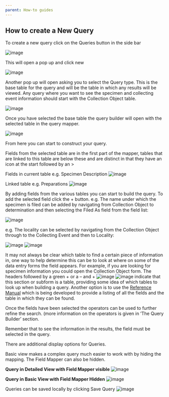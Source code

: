 ```yaml
---
parent: How-to guides
---
```


## How to create a New Query

To create a new query click on the Queries button in the side bar

![image](https://github.com/RBGE-Herbarium/RBGE-Herbarium.github.io/assets/6713716/2c303176-4a74-4fdc-9b86-17e0aca32d3e)

This will open a pop up and click new 

![image](https://user-images.githubusercontent.com/8155743/193580082-59e1e084-e030-4ece-b0d9-fc72beba1ad8.png)

Another pop up will open asking you to select the Query type. This is the base table for the query and will be the table in which any results will be viewed. Any query where you want to see the specimen and collecting event information should start with the Collection Object table. 

![image](https://user-images.githubusercontent.com/8155743/193580160-7bcfc0c6-5f22-43e2-987e-553c53fac4b1.png)

Once you have selected the base table the query builder will open with the selected table in the query mapper.

![image](https://github.com/RBGE-Herbarium/RBGE-Herbarium.github.io/assets/6713716/3d1c5576-a51e-4b4d-9162-ce40d171760c)

From here you can start to construct your query. 

Fields from the selected table are in the first part of the mapper, tables that are linked to this table are below these and are distinct in that they have an icon at the start followed by an >

Fields in current table e.g. Specimen Description
![image](https://github.com/RBGE-Herbarium/RBGE-Herbarium.github.io/assets/6713716/55b20b4f-5ac8-4db9-b626-b9d808e1c11a)

Linked table e.g. Preparations
![image](https://github.com/RBGE-Herbarium/RBGE-Herbarium.github.io/assets/6713716/3c34e1ee-2f37-46f4-acb1-a8eb95ccc5e9)

By adding fields from the various tables you can start to build the query. 
To add the selected field click the + button.
e.g. The name under which the specimen is filed can be added by navigating from Collection Object to determination and then selecting the Filed As field from the field list:

![image](https://user-images.githubusercontent.com/8155743/193580380-7f31dbe8-fe46-484a-be72-2904f88caf87.png)

e.g. The locality can be selected by navigating from the Collection Object through to the Collecting Event and then to Locality:

![image](https://user-images.githubusercontent.com/8155743/193580435-fa0af56b-ae4f-4824-9078-5ef4666e2f7b.png)
![image](https://user-images.githubusercontent.com/8155743/193580449-ae18436e-0444-45aa-a4a9-97eab59b7b41.png)

It may not always be clear which table to find a certain piece of information in, one way to help determine this can be to look at where on some of the data entry forms the field appears. For example, if you are looking for specimen information you could open the Collection Object form. The headers followed by a green +  or a – and + ![image](https://user-images.githubusercontent.com/8155743/193580506-a4d4a037-c419-4010-9495-e4802b86d599.png) ![image](https://user-images.githubusercontent.com/8155743/193580543-557871fa-7109-4d3e-b30f-8fe781d12127.png) indicate that this section or subform is a table, providing some idea of which tables to look up when building a query. Another option is to use the [Reference Manual](https://rbge-herbarium.github.io/docs/reference-manual/) which is being developed to provide a listing of all the fields and the table in which they can be found.

Once the fields have been selected the operators can be used to further refine the search. (more information on the operators is given in ‘The Query Builder’ section.

Remember that to see the information in the results, the field must be selected in the query.

There are additional display options for Queries.

Basic view makes a complex query much easier to work with by hiding the mapping. The Field Mapper can also be hidden.

**Query in Detailed View with Field Mapper visible**
![image](https://github.com/RBGE-Herbarium/RBGE-Herbarium.github.io/assets/6713716/d839d3cd-0741-4af4-bd06-573026253636)

**Query in Basic View with Field Mapper Hidden**
![image](https://github.com/RBGE-Herbarium/RBGE-Herbarium.github.io/assets/6713716/c0529e09-f397-43b1-b88e-03769e9cdab0)

Queries can be saved locally by clicking Save Query
![image](https://github.com/RBGE-Herbarium/RBGE-Herbarium.github.io/assets/6713716/2c50bc01-3eab-4382-b8d1-d27fd851afbd)


